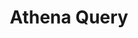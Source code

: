 ---
title: Athena Query
weight: 1
variants: +flyte -serverless -byoc -selfmanaged
layout: py_example
example_file: /external/unionai-examples/flyte-integrations/external-service-backen-plugins/athena_plugin/athena_plugin/athena.py
---